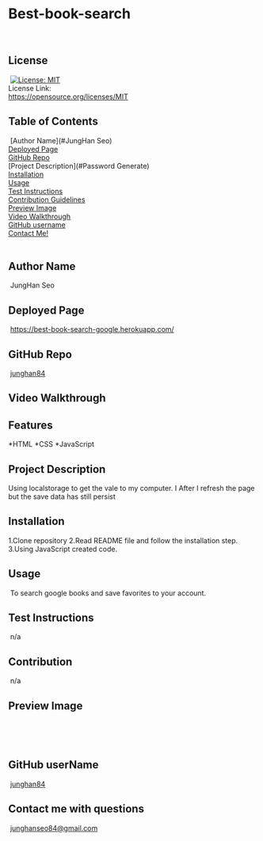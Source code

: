 
# Best-book-search
​
## License
​
[![License: MIT](https://img.shields.io/badge/License-MIT-yellow.svg)](https://opensource.org/licenses/MIT)<br> License Link:<br> https://opensource.org/licenses/MIT
​
## Table of Contents
​
[Author Name](#JungHan Seo) <br>
[Deployed Page](#deployed-page) <br>
[GitHub Repo](#github-repo) <br>
[Project Description](#Password Generate)<br>
[Installation](#installation)<br>
[Usage](#usage)<br>
[Test Instructions](#test-instructions)<br>
[Contribution Guidelines](#contribution)<br>
[Preview Image](#preview-image)<br>
[Video Walkthrough](#video-walkthrough)<br>
[GitHub username](#github-username)<br>
[Contact Me!](#contact-me-with-questions)<br>
​
## Author Name
​
JungHan Seo
​
## Deployed Page
​
https://best-book-search-google.herokuapp.com/
​
## GitHub Repo
​
[junghan84](https://github.com/junghan84/Generate_Password2)
​
## Video Walkthrough

## Features
*HTML
*CSS
*JavaScript
​
## Project Description

Using localstorage to get the vale to my computer. I ​After I refresh the page but the save data has still persist
## Installation
1.Clone repository
2.Read README file and follow the installation step.
3.Using JavaScript created code.
​
## Usage
​
To search google books and save favorites to your account.
​
## Test Instructions
​
n/a
​
## Contribution
​
n/a
​
## Preview Image
​

​
## GitHub userName
​
[junghan84](https://junghan84.github.io/Generate_Password2/)
​
## Contact me with questions
​
junghanseo84@gmail.com